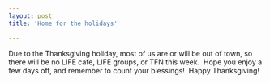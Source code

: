 ```yaml
---
layout: post
title: 'Home for the holidays'

---
```


Due to the Thanksgiving holiday, most of us are or will be out of town, so there will be no LIFE cafe, LIFE groups, or TFN this week.  Hope you enjoy a few days off, and remember to count your blessings!  Happy Thanksgiving!
